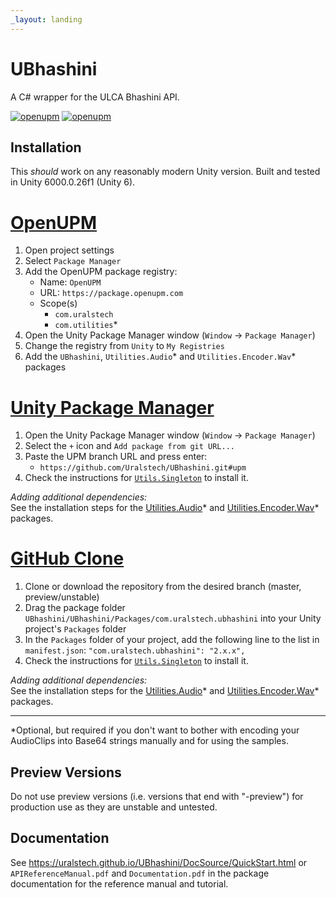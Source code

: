```yaml
---
_layout: landing
---
```


# UBhashini

A C# wrapper for the ULCA Bhashini API.

[![openupm](https://img.shields.io/npm/v/com.uralstech.ubhashini?label=openupm&registry_uri=https://package.openupm.com)](https://openupm.com/packages/com.uralstech.ubhashini/)
[![openupm](https://img.shields.io/badge/dynamic/json?color=brightgreen&label=downloads&query=%24.downloads&suffix=%2Fmonth&url=https%3A%2F%2Fpackage.openupm.com%2Fdownloads%2Fpoint%2Flast-month%2Fcom.uralstech.ubhashini)](https://openupm.com/packages/com.uralstech.ubhashini/)

## Installation

This *should* work on any reasonably modern Unity version. Built and tested in Unity 6000.0.26f1 (Unity 6).

# [OpenUPM](#tab/openupm)

1. Open project settings
2. Select `Package Manager`
3. Add the OpenUPM package registry:
    - Name: `OpenUPM`
    - URL: `https://package.openupm.com`
    - Scope(s)
        - `com.uralstech`
        - `com.utilities`\*
4. Open the Unity Package Manager window (`Window` -> `Package Manager`)
5. Change the registry from `Unity` to `My Registries`
6. Add the `UBhashini`, `Utilities.Audio`\* and `Utilities.Encoder.Wav`\* packages

# [Unity Package Manager](#tab/upm)

1. Open the Unity Package Manager window (`Window` -> `Package Manager`)
2. Select the `+` icon and `Add package from git URL...`
3. Paste the UPM branch URL and press enter:
    - `https://github.com/Uralstech/UBhashini.git#upm`
4. Check the instructions for [`Utils.Singleton`](https://uralstech.github.io/Utils.Singleton) to install it.

*Adding additional dependencies:*<br/>
See the installation steps for the [Utilities.Audio](https://github.com/rageAgainstThePixel/com.utilities.audio)\* and [Utilities.Encoder.Wav](https://github.com/rageAgainstThePixel/com.utilities.encoder.wav)\* packages.

# [GitHub Clone](#tab/github)

1. Clone or download the repository from the desired branch (master, preview/unstable)
2. Drag the package folder `UBhashini/UBhashini/Packages/com.uralstech.ubhashini` into your Unity project's `Packages` folder
3. In the `Packages` folder of your project, add the following line to the list in `manifest.json`:
    `"com.uralstech.ubhashini": "2.x.x",`
4. Check the instructions for [`Utils.Singleton`](https://uralstech.github.io/Utils.Singleton) to install it.

*Adding additional dependencies:*<br/>
See the installation steps for the [Utilities.Audio](https://github.com/rageAgainstThePixel/com.utilities.audio)\* and [Utilities.Encoder.Wav](https://github.com/rageAgainstThePixel/com.utilities.encoder.wav)\* packages.

---

\*Optional, but required if you don't want to bother with encoding your AudioClips into Base64 strings manually and for using the samples.

## Preview Versions

Do not use preview versions (i.e. versions that end with "-preview") for production use as they are unstable and untested.

## Documentation

See <https://uralstech.github.io/UBhashini/DocSource/QuickStart.html> or `APIReferenceManual.pdf` and `Documentation.pdf` in the package documentation for the reference manual and tutorial.
